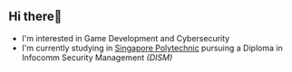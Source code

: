 ## Hi there👋
* I'm interested in Game Development and Cybersecurity
* I'm currently studying in [Singapore Polytechnic](https://www.sp.edu.sg/) pursuing a Diploma in Infocomm Security Management _(DISM)_

<!---
GoldenStone02/GoldenStone02 is a ✨ special ✨ repository because its `README.md` (this file) appears on your GitHub profile.
You can click the Preview link to take a look at your changes.
--->
